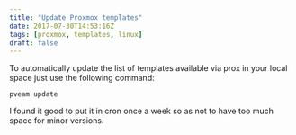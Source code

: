 ```yaml
---
title: "Update Proxmox templates"
date: 2017-07-30T14:53:16Z
tags: [proxmox, templates, linux]
draft: false
---
```


To automatically update the list of templates available via prox in your local space just use the following command:

    pveam update

I found it good to put it in cron once a week so as not to have too much space for minor versions.
